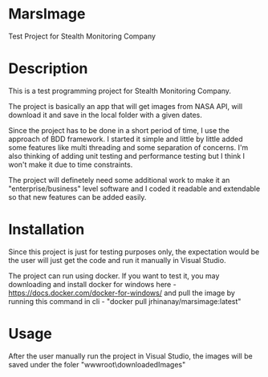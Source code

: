 # MarsImage
Test Project for Stealth Monitoring Company

# Description
This is a test programming project for Stealth Monitoring Company.

The project is basically an app that will get images from NASA API, will download it and save in the local folder with a given dates.

Since the project has to be done in a short period of time, I use the approach of BDD framework. I started it simple and little by little added some features like multi threading and some separation of concerns. I'm also thinking of adding unit testing and performance testing but I think I won't make it due to time constraints.

The project will definetely need some additional work to make it an "enterprise/business" level software and I coded it readable and extendable so that new features can be added easily.


# Installation
Since this project is just for testing purposes only, the expectation would be the user will just get the code and run it manually in Visual Studio. 

The project can run using docker. If you want to test it, you may downloading and install docker for windows here - https://docs.docker.com/docker-for-windows/ and pull the image by running this command in cli - "docker pull jrhinanay/marsimage:latest"


# Usage
After the user manually run the project in Visual Studio, the images will be saved under the foler "wwwroot\downloadedImages"
